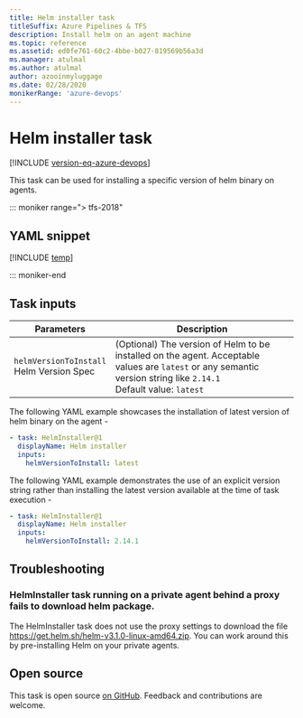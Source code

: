 ```yaml
---
title: Helm installer task
titleSuffix: Azure Pipelines & TFS
description: Install helm on an agent machine
ms.topic: reference
ms.assetid: ed0fe761-60c2-4bbe-b027-819569b56a3d
ms.manager: atulmal
ms.author: atulmal
author: azooinmyluggage
ms.date: 02/28/2020
monikerRange: 'azure-devops'
---
```


# Helm installer task

[!INCLUDE [version-eq-azure-devops](../../../includes/version-eq-azure-devops.md)]

This task can be used for installing a specific version of helm binary on agents.

::: moniker range="> tfs-2018"

## YAML snippet

[!INCLUDE [temp](../includes/yaml/HelmInstallerV1.md)]

::: moniker-end

## Task inputs

<table>
  <thead>
    <tr>
      <th>Parameters</th>
      <th>Description</th>
    </tr>
  </thead>
  <tr>
    <td><code>helmVersionToInstall</code><br/>Helm Version Spec</td>
    <td>(Optional) The version of Helm to be installed on the agent. Acceptable values are <code>latest</code> or any semantic version string like <code>2.14.1</code><br/>Default value: <code>latest</code></td>
  </tr>
</table>

The following YAML example showcases the installation of latest version of helm binary on the agent - 

```YAML
- task: HelmInstaller@1
  displayName: Helm installer
  inputs: 
    helmVersionToInstall: latest
```

The following YAML example demonstrates the use of an explicit version string rather than installing the latest version available at the time of task execution - 

```YAML
- task: HelmInstaller@1
  displayName: Helm installer
  inputs: 
    helmVersionToInstall: 2.14.1
```

## Troubleshooting

### HelmInstaller task running on a private agent behind a proxy fails to download helm package.

The HelmInstaller task does not use the proxy settings to download the file https://get.helm.sh/helm-v3.1.0-linux-amd64.zip. You can work around this by pre-installing Helm on your private agents.

## Open source

This task is open source [on GitHub](https://github.com/Microsoft/azure-pipelines-tasks/tree/master/Tasks/HelmInstallerV1). Feedback and contributions are welcome.